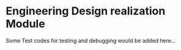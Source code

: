 # Engineering Design realization Module

Some Test codes for testing and debugging would be added here...

